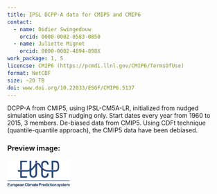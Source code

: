 ```yaml
---
title: IPSL DCPP-A data for CMIP5 and CMIP6
contact:
  - name: Didier Swingedouw
    orcid: 0000-0002-0583-0850
  - name: Juliette Mignot
    orcid: 0000-0002-4894-898X
work_package: 1, 5
licencse: CMIP6 (https://pcmdi.llnl.gov/CMIP6/TermsOfUse)
format: NetCDF
size: ~20 TB
doi: www.doi.org/10.22033/ESGF/CMIP6.5137
---
```


DCPP-A from CMIP5, using IPSL-CM5A-LR, initialized from nudged simulation using
SST nudging only. Start dates every year from 1960 to 2015, 3 members. De-biased
data from CMIP5. Using CDFt technique (quantile-quantile approach), the CMIP5
data have been debiased.

### Preview image:
![preview](eucp_logo.png)
